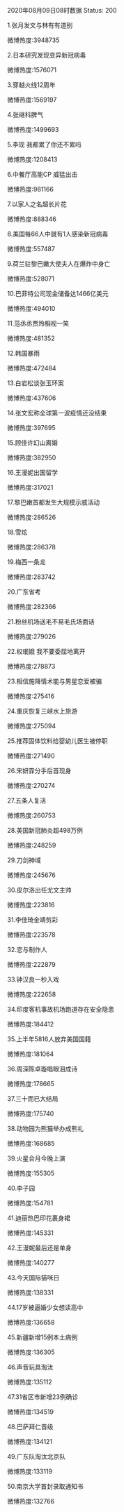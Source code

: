 2020年08月09日08时数据
Status: 200

1.张月发文与林有有道别

微博热度:3948735

2.日本研究发现变异新冠病毒

微博热度:1576071

3.穿越火线12周年

微博热度:1569197

4.张继科脾气

微博热度:1499693

5.李现 我都累了你还不累吗

微博热度:1208413

6.中餐厅高能CP 威猛出击

微博热度:981166

7.以家人之名超长片花

微博热度:888346

8.美国每66人中就有1人感染新冠病毒

微博热度:557487

9.荷兰驻黎巴嫩大使夫人在爆炸中身亡

微博热度:528071

10.巴菲特公司现金储备达1466亿美元

微博热度:494010

11.范丞丞贾玲相视一笑

微博热度:481352

12.韩国暴雨

微博热度:472484

13.白岩松谈张玉环案

微博热度:437606

14.张文宏称全球第一波疫情还没结束

微博热度:397695

15.顾佳许幻山离婚

微博热度:382950

16.王漫妮出国留学

微博热度:317021

17.黎巴嫩首都发生大规模示威活动

微博热度:286526

18.雪炫

微博热度:286378

19.梅西一条龙

微博热度:283742

20.广东省考

微博热度:282366

21.粉丝机场送毛不易毛氏场面话

微博热度:279026

22.权珉娥 我不要委屈地离开

微博热度:278873

23.相信施降情术能与男星恋爱被骗

微博热度:275416

24.重庆恢复三峡水上旅游

微博热度:275094

25.推荐固体饮料给婴幼儿医生被停职

微博热度:271490

26.宋妍霏分手后首现身

微博热度:270274

27.五条人复活

微博热度:260753

28.美国新冠肺炎超498万例

微博热度:248259

29.刀剑神域

微博热度:245676

30.皮尔洛出任尤文主帅

微博热度:223816

31.李佳琦金靖剪彩

微博热度:223578

32.恋与制作人

微博热度:222879

33.钟汉良一秒入戏

微博热度:222658

34.印度客机事故机场跑道存在安全隐患

微博热度:184412

35.上半年5816人放弃美国国籍

微博热度:181064

36.周深陈卓璇唱眼泪成诗

微博热度:178665

37.三十而已大结局

微博热度:175740

38.动物园为熊猫举办成熊礼

微博热度:168685

39.火星合月今晚上演

微博热度:155305

40.李子园

微博热度:154781

41.迪丽热巴印花裹身裙

微博热度:145331

42.王漫妮最后还是单身

微博热度:140277

43.今天国际猫咪日

微博热度:138331

44.17岁被逼婚少女想读高中

微博热度:136658

45.新疆新增15例本土病例

微博热度:136305

46.声音玩具淘汰

微博热度:135112

47.31省区市新增23例确诊

微博热度:134519

48.巴萨拜仁晋级

微博热度:134121

49.广东队淘汰北京队

微博热度:133119

50.南京大学首封录取通知书

微博热度:132766

